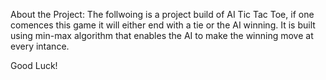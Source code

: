About the Project:
The follwoing is a project build of AI Tic Tac Toe, if one comences this game it will either end with a tie or the AI winning. It is built using min-max algorithm that enables the AI to make the winning move at every intance.

Good Luck!
